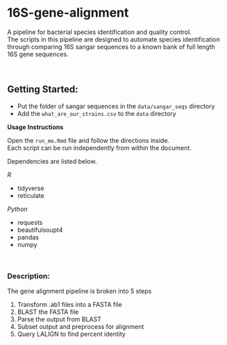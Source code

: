 # 16S-gene-alignment
A pipeline for bacterial species identification and quality control. <br/>
The scripts in this pipeline are designed to automate species identification through comparing 16S sangar sequences to a known bank of full length 16S gene sequences. 


<br/>


## Getting Started:


* Put the folder of sangar sequences in the `data/sangar_seqs` directory 
* Add the `what_are_our_strains.csv` to the `data` directory 



**Usage Instructions**

Open the `run_me.Rmd` file and follow the directions inside. <br/>
Each script can be run independently from within the document. 

Dependencies are listed below.

*R*

* tidyverse
* reticulate

*Python*

* requests
* beautifulsoupt4
* pandas
* numpy

<Br/>

### Description: 


The gene alignment pipeline is broken into 5 steps

1. Transform .ab1 files into a FASTA file
2. BLAST the FASTA file
3. Parse the output from BLAST
4. Subset output and preprocess for alignment
5. Query LALIGN to find percent identity


<br/> 



